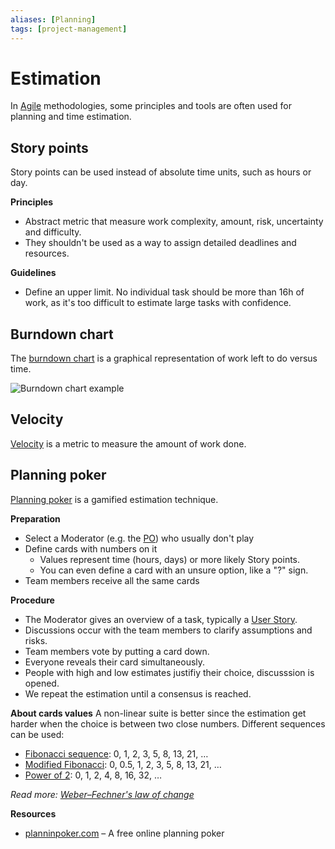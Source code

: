 ```yaml
---
aliases: [Planning]
tags: [project-management]
---
```


# Estimation

In [Agile](agile/index.md) methodologies, some principles and tools are often used for planning and time estimation.

## Story points

Story points can be used instead of absolute time units, such as hours or day.

**Principles**
- Abstract metric that measure work complexity, amount, risk, uncertainty and difficulty.
- They shouldn't be used as a way to assign detailed deadlines and resources.

**Guidelines**
- Define an upper limit. No individual task should be more than 16h of work, as it's too difficult to estimate large tasks with confidence.

## Burndown chart

The [burndown chart](https://wikipedia.org/wiki/burndown_chart) is a graphical representation of work left to do versus time.

![Burndown chart example](https://upload.wikimedia.org/wikipedia/commons/8/8c/burn_down_chart.png)

## Velocity

[Velocity](https://wikipedia.org/wiki/velocity_(software_development)) is a metric to measure the amount of work done.

## Planning poker

[Planning poker](https://wikipedia.org/wiki/planning_poker) is a gamified estimation technique.

**Preparation**
- Select a Moderator (e.g. the [PO](agile/scrum.md#product-owner)) who usually don't play
- Define cards with numbers on it
	- Values represent time (hours, days) or more likely Story points.
	- You can even define a card with an unsure option, like a "?" sign.
- Team members receive all the same cards

**Procedure**
- The Moderator gives an overview of a task, typically a [User Story](agile/index.md#user-story).
- Discussions occur with the team members to clarify assumptions and risks.
- Team members vote by putting a card down.
- Everyone reveals their card simultaneously.
- People with high and low estimates justifiy their choice, discusssion is opened.
- We repeat the estimation until a consensus is reached.

**About cards values**
A non-linear suite is better since the estimation get harder when the choice is between two close numbers. Different sequences can be used:

- [Fibonacci sequence](https://wikipedia.org/wiki/fibonacci_sequence): 0, 1, 2, 3, 5, 8, 13, 21, …
- [Modified Fibonacci](https://wikipedia.org/wiki/fibonacci_scale_(agile)): 0, 0.5, 1, 2, 3, 5, 8, 13, 21, …
- [Power of 2](https://wikipedia.org/wiki/power_of_two): 0, 1, 2, 4, 8, 16, 32, …

*Read more: [Weber–Fechner's law of change](https://wikipedia.org/wiki/weber%e2%80%93fechner_law)*

**Resources**
- [planninpoker.com](https://planninpoker.com/) – A free online planning poker